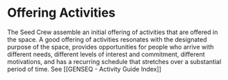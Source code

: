 # Offering Activities

The Seed Crew assemble an initial offering of activities that are offered in the space. A good offering of activities resonates with the designated purpose of the space, provides opportunities for people who arrive with different needs, different levels of interest and commitment, different motivations, and has a recurring schedule that stretches over a substantial period of time. See [[GENSEQ - Activity Guide Index]]
